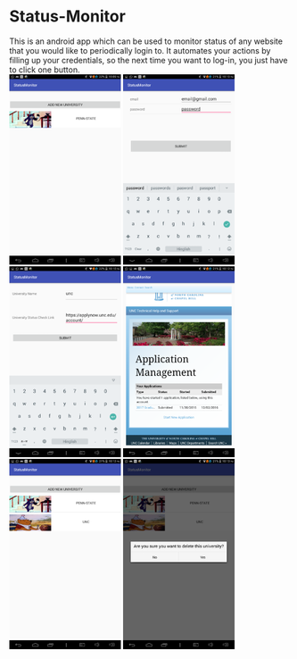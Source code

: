 # Status-Monitor
This is an android app which can be used to monitor status of any website that you would like to periodically login to.
It automates your actions by filling up your credentials, so the next time you want to log-in, you just have to click one button.<br>
<img src="https://github.com/bumblebee19/Status-Monitor/blob/master/screenshots/Screenshot_2017-03-31-22-09-29.png" width="200">
<img src="https://github.com/bumblebee19/Status-Monitor/blob/master/screenshots/Screenshot_2017-03-31-22-10-55.png" width="200">
<img src="https://github.com/bumblebee19/Status-Monitor/blob/master/screenshots/Screenshot_2017-03-31-22-10-09.png" width="200">
<img src="https://github.com/bumblebee19/Status-Monitor/blob/master/screenshots/Screenshot_2017-03-31-22-12-05.png" width="200">
<img src="https://github.com/bumblebee19/Status-Monitor/blob/master/screenshots/Screenshot_2017-03-31-22-12-14.png" width="200">
<img src="https://github.com/bumblebee19/Status-Monitor/blob/master/screenshots/Screenshot_2017-03-31-22-13-52.png" width="200">

